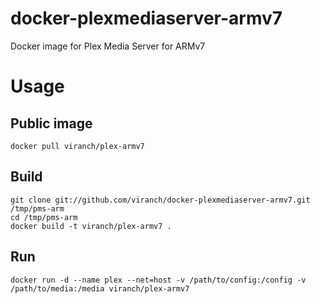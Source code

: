 # docker-plexmediaserver-armv7
Docker image for Plex Media Server for ARMv7

# Usage

## Public image

```
docker pull viranch/plex-armv7
```

## Build

```
git clone git://github.com/viranch/docker-plexmediaserver-armv7.git /tmp/pms-arm
cd /tmp/pms-arm
docker build -t viranch/plex-armv7 .
```

## Run

```
docker run -d --name plex --net=host -v /path/to/config:/config -v /path/to/media:/media viranch/plex-armv7
```
